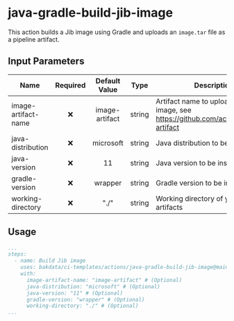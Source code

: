 # java-gradle-build-jib-image

This action builds a Jib image using Gradle and uploads an `image.tar` file as a pipeline artifact.

## Input Parameters

| Name                | Required | Default Value  |  Type  | Description                                                                                |
|---------------------|:--------:|:--------------:|:------:|--------------------------------------------------------------------------------------------|
| image-artifact-name |    ❌     | image-artifact | string | Artifact name to upload Jib Docker image, see <https://github.com/actions/upload-artifact> |
| java-distribution   |    ❌     |   microsoft    | string | Java distribution to be installed                                                          |
| java-version        |    ❌     |       11       | string | Java version to be installed                                                               |
| gradle-version      |    ❌     |    wrapper     | string | Gradle version to be installed                                                             |
| working-directory   |    ❌     |      "./"      | string | Working directory of your Gradle artifacts                                                 |

## Usage

```yaml
...
steps:
  - name: Build Jib image
    uses: bakdata/ci-templates/actions/java-gradle-build-jib-image@main
    with:
      image-artifact-name: "image-artifact" # (Optional)
      java-distribution: "microsoft" # (Optional)
      java-version: "11" # (Optional)
      gradle-version: "wrapper" # (Optional)
      working-directory: "./" # (Optional)
...
```
